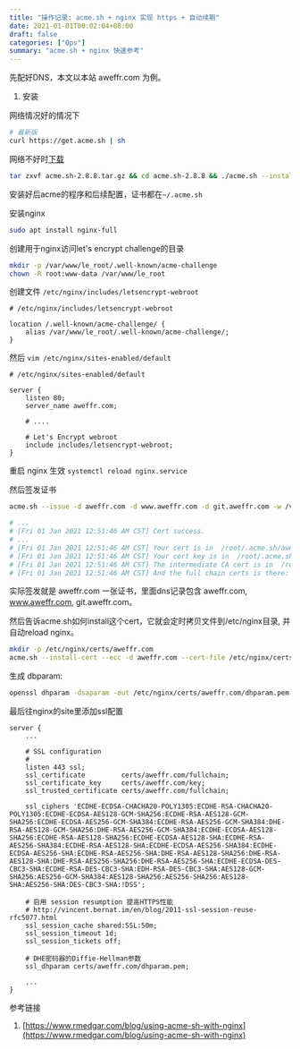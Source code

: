 ```yaml
---
title: "操作记录: acme.sh + nginx 实现 https + 自动续期"
date: 2021-01-01T00:02:04+08:00
draft: false
categories: ["Ops"]
summary: "acme.sh + nginx 快速参考"
---
```


先配好DNS，本文以本站 aweffr.com 为例。

1. 安装

网络情况好的情况下
```bash
# 最新版
curl https://get.acme.sh | sh
```

网络不好时[下载](/assets/acme.sh-2.8.8.tar.gz)
```bash
tar zxvf acme.sh-2.8.8.tar.gz && cd acme.sh-2.8.8 && ./acme.sh --install
```

安装好后acme的程序和后续配置，证书都在`~/.acme.sh`

安装nginx
```bash
sudo apt install nginx-full
```

创建用于nginx访问let's encrypt challenge的目录
```bash
mkdir -p /var/www/le_root/.well-known/acme-challenge
chown -R root:www-data /var/www/le_root
```

创建文件 `/etc/nginx/includes/letsencrypt-webroot`
```nginx
# /etc/nginx/includes/letsencrypt-webroot

location /.well-known/acme-challenge/ {
    alias /var/www/le_root/.well-known/acme-challenge/;
}
```

然后 `vim /etc/nginx/sites-enabled/default`

```nginx
# /etc/nginx/sites-enabled/default

server {
    listen 80;
    server_name aweffr.com;

    # ....

    # Let's Encrypt webroot
    include includes/letsencrypt-webroot;
}
```

重启 nginx 生效 `systemctl reload nginx.service`

然后签发证书

```bash
acme.sh --issue -d aweffr.com -d www.aweffr.com -d git.aweffr.com -w /var/www/le_root --keylength ec-256

# ...
# [Fri 01 Jan 2021 12:51:46 AM CST] Cert success.
# ...
# [Fri 01 Jan 2021 12:51:46 AM CST] Your cert is in  /root/.acme.sh/aweffr.com_ecc/aweffr.com.cer
# [Fri 01 Jan 2021 12:51:46 AM CST] Your cert key is in  /root/.acme.sh/aweffr.com_ecc/aweffr.com.key
# [Fri 01 Jan 2021 12:51:46 AM CST] The intermediate CA cert is in  /root/.acme.sh/aweffr.com_ecc/ca.cer
# [Fri 01 Jan 2021 12:51:46 AM CST] And the full chain certs is there:  /root/.acme.sh/aweffr.com_ecc/fullchain.cer
```
实际签发就是 aweffr.com 一张证书，里面dns记录包含 aweffr.com, www.aweffr.com, git.aweffr.com。

然后告诉acme.sh如何install这个cert，它就会定时拷贝文件到/etc/nginx目录, 并自动reload nginx。
```bash
mkdir -p /etc/nginx/certs/aweffr.com
acme.sh --install-cert --ecc -d aweffr.com --cert-file /etc/nginx/certs/aweffr.com/cert --key-file /etc/nginx/certs/aweffr.com/key --fullchain-file /etc/nginx/certs/aweffr.com/fullchain --reloadcmd "systemctl reload nginx.service"
```

生成 dbparam:
```bash
openssl dhparam -dsaparam -out /etc/nginx/certs/aweffr.com/dhparam.pem 2048
```

最后往nginx的site里添加ssl配置
```nginx
server {
    ...
    
	# SSL configuration
	#
	listen 443 ssl;
    ssl_certificate         certs/aweffr.com/fullchain;
    ssl_certificate_key     certs/aweffr.com/key;
    ssl_trusted_certificate certs/aweffr.com/fullchain;

    ssl_ciphers 'ECDHE-ECDSA-CHACHA20-POLY1305:ECDHE-RSA-CHACHA20-POLY1305:ECDHE-ECDSA-AES128-GCM-SHA256:ECDHE-RSA-AES128-GCM-SHA256:ECDHE-ECDSA-AES256-GCM-SHA384:ECDHE-RSA-AES256-GCM-SHA384:DHE-RSA-AES128-GCM-SHA256:DHE-RSA-AES256-GCM-SHA384:ECDHE-ECDSA-AES128-SHA256:ECDHE-RSA-AES128-SHA256:ECDHE-ECDSA-AES128-SHA:ECDHE-RSA-AES256-SHA384:ECDHE-RSA-AES128-SHA:ECDHE-ECDSA-AES256-SHA384:ECDHE-ECDSA-AES256-SHA:ECDHE-RSA-AES256-SHA:DHE-RSA-AES128-SHA256:DHE-RSA-AES128-SHA:DHE-RSA-AES256-SHA256:DHE-RSA-AES256-SHA:ECDHE-ECDSA-DES-CBC3-SHA:ECDHE-RSA-DES-CBC3-SHA:EDH-RSA-DES-CBC3-SHA:AES128-GCM-SHA256:AES256-GCM-SHA384:AES128-SHA256:AES256-SHA256:AES128-SHA:AES256-SHA:DES-CBC3-SHA:!DSS';

    # 启用 session resumption 提高HTTPS性能
    # http://vincent.bernat.im/en/blog/2011-ssl-session-reuse-rfc5077.html
    ssl_session_cache shared:SSL:50m;
    ssl_session_timeout 1d;
    ssl_session_tickets off;

    # DHE密码器的Diffie-Hellman参数
    ssl_dhparam certs/aweffr.com/dhparam.pem;
    
    ...
}
```

参考链接
1. [https://www.rmedgar.com/blog/using-acme-sh-with-nginx](https://www.rmedgar.com/blog/using-acme-sh-with-nginx)



